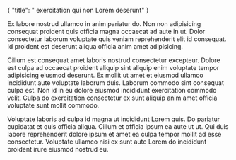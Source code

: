 {
  "title": " exercitation qui non Lorem deserunt"
}

Ex labore nostrud ullamco in anim pariatur do. Non non adipisicing consequat proident quis officia magna occaecat ad aute in ut. Dolor consectetur laborum voluptate quis veniam reprehenderit elit id consequat. Id proident est deserunt aliqua officia anim amet adipisicing.

Cillum est consequat amet laboris nostrud consectetur excepteur. Dolore est culpa ad occaecat proident aliquip sint aliquip enim voluptate tempor adipisicing eiusmod deserunt. Ex mollit ut amet et eiusmod ullamco incididunt aute voluptate laborum duis. Laborum commodo sint consequat culpa est. Non id in eu dolore eiusmod incididunt exercitation commodo velit. Culpa do exercitation consectetur ex sunt aliquip anim amet officia voluptate sunt mollit commodo.

Voluptate laboris ad culpa id magna ut incididunt Lorem quis. Do pariatur cupidatat et quis officia aliqua. Cillum et officia ipsum ea aute ut ut. Qui duis labore reprehenderit dolore ipsum et amet ea culpa tempor mollit ad esse consectetur. Voluptate ullamco nisi ex sunt aute Lorem do incididunt proident irure eiusmod nostrud eu.